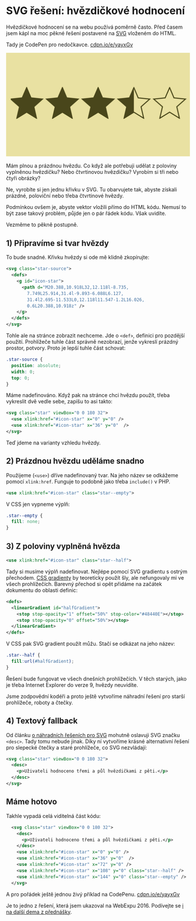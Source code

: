 # SVG řešení: hvězdičkové hodnocení

Hvězdičkové hodnocení se na webu používá poměrně často. Před časem jsem kápl na moc pěkné řešení postavené na [SVG](svg.md) vloženém do HTML. 

Tady je CodePen pro nedočkavce. [cdpn.io/e/yayxGv](http://codepen.io/machal/pen/yayxGv) 

![Hvězdičkové hodnocení](../dist/images/original/svg-hvezdy.jpg)

Mám plnou a prázdnou hvězdu. Co když ale potřebuji udělat z poloviny vyplněnou hvězdičku? Nebo čtvrtinovou hvězdičku? Vyrobím si tři nebo čtyři obrázky? 

Ne, vyrobíte si jen jednu křivku v SVG. Tu obarvujete tak, abyste získali prázdné, poloviční nebo třeba čtvrtinové hvězdy.

<!-- AdSnippet -->

Podmínkou ovšem je, abyste vektor vložili přímo do HTML kódu. Nemusí to být zase takový problém, půjde jen o pár řádek kódu. Však uvidíte.

Vezměme to pěkně postupně.


## 1) Připravíme si tvar hvězdy

To bude snadné. Křivku hvězdy si ode mě klidně zkopírujte:

```svg
<svg class="star-source">
  <defs>
    <g id="icon-star">
      <path d="M20.388,10.918L32,12.118l-8.735,
        7.749L25.914,31.4l-9.893-6.088L6.127,
        31.4l2.695-11.533L0,12.118l11.547-1.2L16.026,
        0.6L20.388,10.918z" />
    </g>
  </defs>
</svg>
```

Tohle ale na stránce zobrazit nechceme. Jde o `<def>`, definici pro pozdější použití. Prohlížeče tuhle část správně nezobrazí, jenže vykreslí prázdný prostor, potvory. Proto je lepší tuhle část schovat:

```css
.star-source {
  position: absolute;
  width: 0;
  top: 0;
}
```

Máme nadefinováno. Když pak na stránce chci hvězdu použít, třeba vykreslit dvě vedle sebe, zapíšu to asi takto:

```svg
<svg class="star" viewBox="0 0 180 32">
  <use xlink:href="#icon-star" x="0" y="0" />
  <use xlink:href="#icon-star" x="36" y="0"  /> 
</svg>  
```

Teď jdeme na varianty vzhledu hvězdy.


## 2) Prázdnou hvězdu uděláme snadno

Použijeme (`<use>`) dříve nadefinovaný tvar. Na jeho název se odkážeme pomocí `xlink:href`. Funguje to podobně jako třeba `include()` v PHP.

```svg
<use xlink:href="#icon-star" class="star--empty">
```

V CSS jen vypneme výplň:

```css
.star--empty {
  fill: none;
}
```

## 3) Z poloviny vyplněná hvězda

```svg
<use xlink:href="#icon-star" class="star--half">
```

Tady si musíme výplň nadefinovat. Nejlépe pomocí SVG gradientu s ostrým přechodem. [CSS gradienty](css3-gradients.md) by teoreticky použít šly, ale nefungovaly mi ve všech prohlížečích. Barevný přechod si opět přidáme na začátek dokumentu do oblasti definic:

```svg
<defs>
  <linearGradient id="halfGradient">
    <stop stop-opacity="1" offset="50%" stop-color="#48440E"></stop>
    <stop stop-opacity="0" offset="50%"></stop>
  </linearGradient>
</defs>
```  

V CSS pak SVG gradient použít můžu. Stačí se odkázat na jeho název:

```css
.star--half {
  fill:url(#halfGradient);
}
```

Řešení bude fungovat ve všech dnešních prohlížečích. V těch starých, jako je třeba Internet Explorer do verze 9, hvězdy neuvidíte. 

<!-- AdSnippet -->

Jsme zodpovědní kodéři a proto ještě vytvoříme náhradní řešení pro starší prohlížeče, roboty a čtečky.

## 4) Textový fallback

Od článku [o náhradních řešeních pro SVG](svg-fallbacky.md) mohutně oslavuji SVG značku `<desc>`. Tady tomu nebude jinak. Díky ní vytvoříme krásné alternativní řešení pro slepecké čtečky a staré prohlížeče, co SVG nezvládají:


```svg
<svg class="star" viewBox="0 0 180 32">
  <desc>
    <p>Uživateli hodnoceno třemi a půl hvězdičkami z pěti.</p>
  </desc>
</svg>  
```

## Máme hotovo

Takhle vypadá celá viditelná část kódu:

```svg
  <svg class="star" viewBox="0 0 180 32">
    <desc>
      <p>Uživateli hodnoceno třemi a půl hvězdičkami z pěti.</p>
    </desc>
    <use xlink:href="#icon-star" x="0" y="0" />
    <use xlink:href="#icon-star" x="36" y="0"  />      
    <use xlink:href="#icon-star" x="72" y="0" /> 
    <use xlink:href="#icon-star" x="108" y="0" class="star--half" />       
    <use xlink:href="#icon-star" x="144" y="0" class="star--empty" />  
  </svg>
```

A pro pořádek ještě jednou živý příklad na CodePenu. [cdpn.io/e/yayxGv](http://codepen.io/machal/pen/yayxGv) 

<!-- AdSnippet -->

Je to jedno z řešení, která jsem ukazoval na WebExpu 2016. Podívejte se [i na další dema z přednášky](https://www.vzhurudolu.cz/prednaska/webexpo-2016-246).
